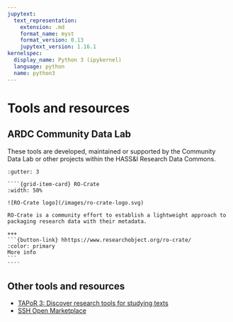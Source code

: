 ```yaml
---
jupytext:
  text_representation:
    extension: .md
    format_name: myst
    format_version: 0.13
    jupytext_version: 1.16.1
kernelspec:
  display_name: Python 3 (ipykernel)
  language: python
  name: python3
---
```


# Tools and resources

## ARDC Community Data Lab

These tools are developed, maintained or supported by the Community Data Lab or other projects within the HASS&I Research Data Commons.

`````{grid}
:gutter: 3

````{grid-item-card} RO-Crate
:width: 50%

![RO-Crate logo](/images/ro-crate-logo.svg)

RO-Crate is a community effort to establish a lightweight approach to packaging research data with their metadata. 

+++
```{button-link} hhttps://www.researchobject.org/ro-crate/
:color: primary
More info
```
````
`````

## Other tools and resources

- [TAPoR 3: Discover research tools for studying texts](https://tapor.ca/home)
- [SSH Open Marketplace](https://marketplace.sshopencloud.eu/)
